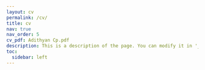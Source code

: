 ```yaml
---
layout: cv
permalink: /cv/
title: cv
nav: true
nav_order: 5
cv_pdf: Adithyan Cp.pdf
description: This is a description of the page. You can modify it in '_pages/cv.md'. You can also change or remove the top pdf download button.
toc:
  sidebar: left
---
```

